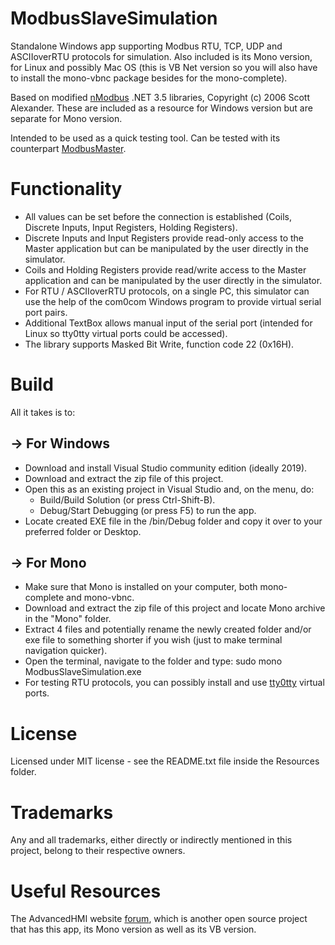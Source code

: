 # ModbusSlaveSimulation
Standalone Windows app supporting Modbus RTU, TCP, UDP and ASCIIoverRTU protocols for simulation. Also included is its Mono version, for Linux and possibly Mac OS (this is VB Net version so you will also have to install the mono-vbnc package besides for the mono-complete).

Based on modified [nModbus](https://code.google.com/p/nmodbus/) .NET 3.5 libraries, Copyright (c) 2006 Scott Alexander.
These are included as a resource for Windows version but are separate for Mono version.

Intended to be used as a quick testing tool. Can be tested with its counterpart [ModbusMaster](https://github.com/GitHubDragonFly/ModbusMaster).

# Functionality
- All values can be set before the connection is established (Coils, Discrete Inputs, Input Registers, Holding Registers).
- Discrete Inputs and Input Registers provide read-only access to the Master application but can be manipulated by the user directly in the simulator.
- Coils and Holding Registers provide read/write access to the Master application and can be manipulated by the user directly in the simulator.
- For RTU / ASCIIoverRTU protocols, on a single PC, this simulator can use the help of the com0com Windows program to provide virtual serial port pairs.
- Additional TextBox allows manual input of the serial port (intended for Linux so tty0tty virtual ports could be accessed).
- The library supports Masked Bit Write, function code 22 (0x16H).

# Build
All it takes is to:
## -> For Windows
- Download and install Visual Studio community edition (ideally 2019).
- Download and extract the zip file of this project.
- Open this as an existing project in Visual Studio and, on the menu, do:
  - Build/Build Solution (or press Ctrl-Shift-B).
  - Debug/Start Debugging (or press F5) to run the app.
- Locate created EXE file in the /bin/Debug folder and copy it over to your preferred folder or Desktop.
## -> For Mono
- Make sure that Mono is installed on your computer, both mono-complete and mono-vbnc.
- Download and extract the zip file of this project and locate Mono archive in the "Mono" folder.
- Extract 4 files and potentially rename the newly created folder and/or exe file to something shorter if you wish (just to make terminal navigation quicker).
- Open the terminal, navigate to the folder and type: sudo mono ModbusSlaveSimulation.exe
- For testing RTU protocols, you can possibly install and use [tty0tty](https://github.com/freemed/tty0tty) virtual ports.

# License
Licensed under MIT license - see the README.txt file inside the Resources folder.

# Trademarks
Any and all trademarks, either directly or indirectly mentioned in this project, belong to their respective owners.

# Useful Resources
The AdvancedHMI website [forum](https://www.advancedhmi.com/forum/), which is another open source project that has this app, its Mono version as well as its VB version.
